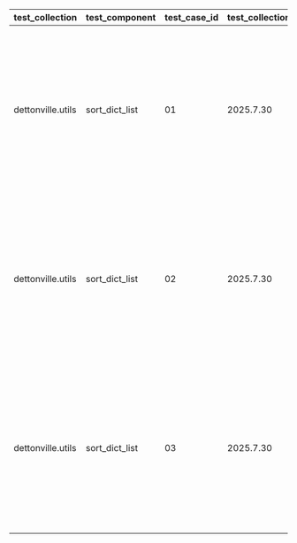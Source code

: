 | test_collection | test_component | test_case_id | test_collection_version | test_description | test_job_link | test_component_git_branch | test_component_git_commit_hash | test_failed | test_date | assertions | test_details_link |
| --- | --- | --- | --- | --- | --- | --- | --- | --- | --- | --- | --- |
| dettonville.utils | sort_dict_list | 01 | 2025.7.30 | single key sort test | [test job link](https://jenkins.admin.dettonville.int/job/INFRA/job/repo-test-automation/job/ansible-utils/job/run-module-tests/job/main/105/) | main | 8bff52f | False | 2025-08-02T00:19:35Z | {'validate_changed': {'failed': False, 'msg': 'All assertions passed'}, 'validate_failed': {'failed': False, 'msg': 'All assertions passed'}, 'validate_results': {'failed': False, 'msg': 'All assertions passed'}} | [test details](./test_01/test-results.detailed.yml) |
| dettonville.utils | sort_dict_list | 02 | 2025.7.30 | single key sort test using list | [test job link](https://jenkins.admin.dettonville.int/job/INFRA/job/repo-test-automation/job/ansible-utils/job/run-module-tests/job/main/105/) | main | 8bff52f | False | 2025-08-02T00:19:35Z | {'validate_changed': {'failed': False, 'msg': 'All assertions passed'}, 'validate_failed': {'failed': False, 'msg': 'All assertions passed'}, 'validate_results': {'failed': False, 'msg': 'All assertions passed'}} | [test details](./test_02/test-results.detailed.yml) |
| dettonville.utils | sort_dict_list | 03 | 2025.7.30 | multi key sort test | [test job link](https://jenkins.admin.dettonville.int/job/INFRA/job/repo-test-automation/job/ansible-utils/job/run-module-tests/job/main/105/) | main | 8bff52f | False | 2025-08-02T00:19:35Z | {'validate_changed': {'failed': False, 'msg': 'All assertions passed'}, 'validate_failed': {'failed': False, 'msg': 'All assertions passed'}, 'validate_results': {'failed': False, 'msg': 'All assertions passed'}} | [test details](./test_03/test-results.detailed.yml) |
